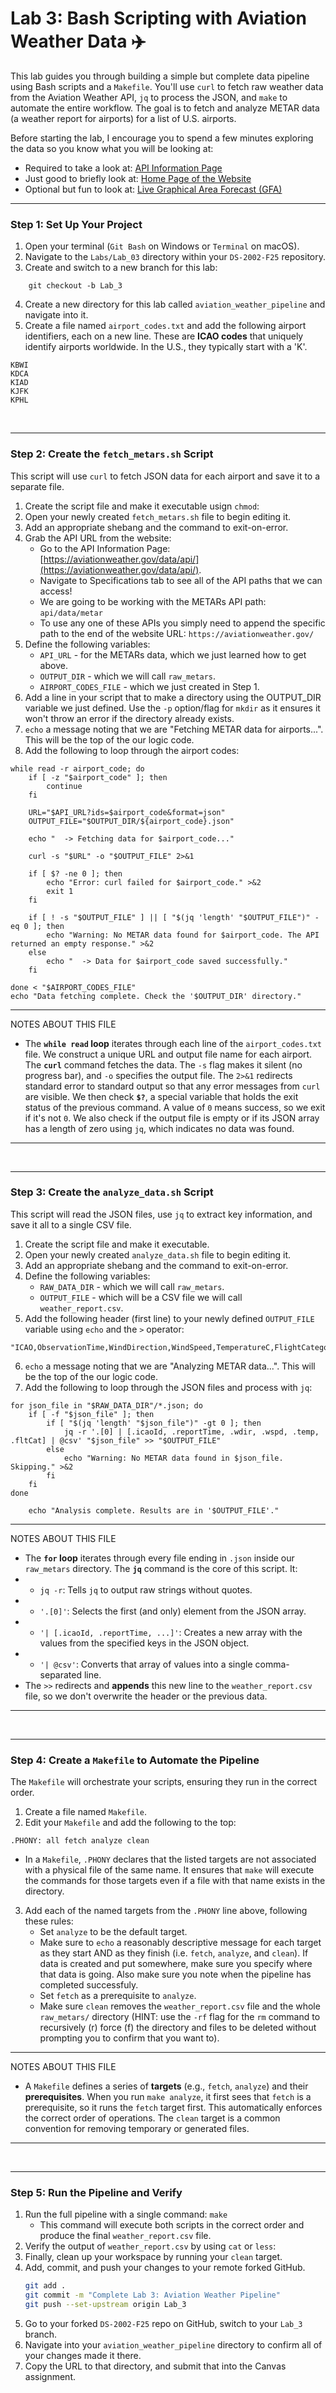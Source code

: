 # Lab 3: Bash Scripting with Aviation Weather Data ✈️

This lab guides you through building a simple but complete data pipeline using Bash scripts and a `Makefile`. You'll use `curl` to fetch raw weather data from the Aviation Weather API, `jq` to process the JSON, and `make` to automate the entire workflow. The goal is to fetch and analyze METAR data (a weather report for airports) for a list of U.S. airports.

Before starting the lab, I encourage you to spend a few minutes exploring the data so you know what you will be looking at:
- Required to take a look at: [API Information Page](https://aviationweather.gov/data/api/)
- Just good to briefly look at: [Home Page of the Website](https://aviationweather.gov/)
- Optional but fun to look at: [Live Graphical Area Forecast (GFA)](https://aviationweather.gov/gfa/#obs)

---

### Step 1: Set Up Your Project

1.  Open your terminal (`Git Bash` on Windows or `Terminal` on macOS).
2.  Navigate to the `Labs/Lab_03` directory within your `DS-2002-F25` repository.
3.  Create and switch to a new branch for this lab:
```
    git checkout -b Lab_3
```
4.  Create a new directory for this lab called `aviation_weather_pipeline` and navigate into it.
5.  Create a file named `airport_codes.txt` and add the following airport identifiers, each on a new line. These are **ICAO codes** that uniquely identify airports worldwide. In the U.S., they typically start with a 'K'.
```
KBWI
KDCA
KIAD
KJFK
KPHL
```

<br>

---

### Step 2: Create the `fetch_metars.sh` Script

This script will use `curl` to fetch JSON data for each airport and save it to a separate file.

1.  Create the script file and make it executable usign `chmod`:
2.  Open your newly created `fetch_metars.sh` file to begin editing it.
3.  Add an appropriate shebang and the command to exit-on-error.
4.  Grab the API URL from the website:
    - Go to the API Information Page: [https://aviationweather.gov/data/api/](https://aviationweather.gov/data/api/).
    - Navigate to Specifications tab to see all of the API paths that we can access!
    - We are going to be working with the METARs API path: `api/data/metar`
    - To use any one of these APIs you simply need to append the specific path to the end of the website URL: `https://aviationweather.gov/`
5.  Define the following variables:
    - `API_URL` - for the METARs data, which we just learned how to get above.
    - `OUTPUT_DIR` - which we will call `raw_metars`.
    - `AIRPORT_CODES_FILE` - which we just created in Step 1.
6. Add a line in your script that to make a directory using the OUTPUT_DIR variable we just defined. Use the `-p` option/flag for `mkdir` as it ensures it won't throw an error if the directory already exists.
7. `echo` a message noting that we are "Fetching METAR data for airports...". This will be the top of the our logic code.
8. Add the following to loop through the airport codes:
```
while read -r airport_code; do
    if [ -z "$airport_code" ]; then
        continue
    fi

    URL="$API_URL?ids=$airport_code&format=json"
    OUTPUT_FILE="$OUTPUT_DIR/${airport_code}.json"

    echo "  -> Fetching data for $airport_code..."
      
    curl -s "$URL" -o "$OUTPUT_FILE" 2>&1
    
    if [ $? -ne 0 ]; then
        echo "Error: curl failed for $airport_code." >&2
        exit 1
    fi
      
    if [ ! -s "$OUTPUT_FILE" ] || [ "$(jq 'length' "$OUTPUT_FILE")" -eq 0 ]; then
        echo "Warning: No METAR data found for $airport_code. The API returned an empty response." >&2
    else
        echo "  -> Data for $airport_code saved successfully."
    fi

done < "$AIRPORT_CODES_FILE"
echo "Data fetching complete. Check the '$OUTPUT_DIR' directory."
```
---
NOTES ABOUT THIS FILE
- The **`while read` loop** iterates through each line of the `airport_codes.txt` file. We construct a unique URL and output file name for each airport. The **`curl`** command fetches the data. The `-s` flag makes it silent (no progress bar), and `-o` specifies the output file. The `2>&1` redirects standard error to standard output so that any error messages from `curl` are visible. We then check **`$?`**, a special variable that holds the exit status of the previous command. A value of `0` means success, so we exit if it's not `0`. We also check if the output file is empty or if its JSON array has a length of zero using `jq`, which indicates no data was found.
---

<br>

---

### Step 3: Create the `analyze_data.sh` Script

This script will read the JSON files, use `jq` to extract key information, and save it all to a single CSV file.

1.  Create the script file and make it executable.
2.  Open your newly created `analyze_data.sh` file to begin editing it.
3.  Add an appropriate shebang and the command to exit-on-error.
4.  Define the following variables:
    - `RAW_DATA_DIR` - which we will call `raw_metars`.
    - `OUTPUT_FILE` - which will be a CSV file we will call `weather_report.csv`.
5. Add the following header (first line) to your newly defined `OUTPUT_FILE` variable using `echo` and the `>` operator:
```
"ICAO,ObservationTime,WindDirection,WindSpeed,TemperatureC,FlightCategory"
```
6. `echo` a message noting that we are "Analyzing METAR data...". This will be the top of the our logic code.
7. Add the following to loop through the JSON files and process with `jq`:
```
for json_file in "$RAW_DATA_DIR"/*.json; do
    if [ -f "$json_file" ]; then
        if [ "$(jq 'length' "$json_file")" -gt 0 ]; then
            jq -r '.[0] | [.icaoId, .reportTime, .wdir, .wspd, .temp, .fltCat] | @csv' "$json_file" >> "$OUTPUT_FILE"
        else
            echo "Warning: No METAR data found in $json_file. Skipping." >&2
        fi
    fi
done
    
    echo "Analysis complete. Results are in '$OUTPUT_FILE'."
```

---
NOTES ABOUT THIS FILE
- The **`for` loop** iterates through every file ending in `.json` inside our `raw_metars` directory. The **`jq`** command is the core of this script. It:
- * `jq -r`: Tells `jq` to output raw strings without quotes.
- * `'.[0]'`: Selects the first (and only) element from the JSON array.
- * `'| [.icaoId, .reportTime, ...]'`: Creates a new array with the values from the specified keys in the JSON object.
- * `'| @csv'`: Converts that array of values into a single comma-separated line.
- The `>>` redirects and **appends** this new line to the `weather_report.csv` file, so we don't overwrite the header or the previous data.
---

<br>

---

### Step 4: Create a `Makefile` to Automate the Pipeline

The `Makefile` will orchestrate your scripts, ensuring they run in the correct order.

1.  Create a file named `Makefile`.
2.  Edit your `Makefile` and add the following to the top: 
```
.PHONY: all fetch analyze clean
```
- In a `Makefile`, `.PHONY` declares that the listed targets are not associated with a physical file of the same name. It ensures that `make` will execute the commands for those targets even if a file with that name exists in the directory.

3. Add each of the named targets from the `.PHONY` line above, following these rules:
    - Set `analyze` to be the default target.
    - Make sure to `echo` a reasonably descriptive message for each target as they start AND as they finish (i.e. `fetch`, `analyze`, and `clean`). If data is created and put somewhere, make sure you specify where that data is going. Also make sure you note when the pipeline has completed successfuly.
    - Set `fetch` as a prerequisite to `analyze`.
    - Make sure `clean` removes the `weather_report.csv` file and the whole `raw_metars/` directory (HINT: use the `-rf` flag for the `rm` command to recursively (r) force (f) the directory and files to be deleted without prompting you to confirm that you want to). 

---
NOTES ABOUT THIS FILE
- A `Makefile` defines a series of **targets** (e.g., `fetch`, `analyze`) and their **prerequisites**. When you run `make analyze`, it first sees that `fetch` is a prerequisite, so it runs the `fetch` target first. This automatically enforces the correct order of operations. The `clean` target is a common convention for removing temporary or generated files.
---

<br>

---

### Step 5: Run the Pipeline and Verify

1.  Run the full pipeline with a single command: `make`
    - This command will execute both scripts in the correct order and produce the final `weather_report.csv` file.
2.  Verify the output of `weather_report.csv` by using `cat` or `less`:
3.  Finally, clean up your workspace by running your `clean` target.
4.  Add, commit, and push your changes to your remote forked GitHub.
    ```bash
    git add .
    git commit -m "Complete Lab 3: Aviation Weather Pipeline"
    git push --set-upstream origin Lab_3
    ```
5. Go to your forked `DS-2002-F25` repo on GitHub, switch to your `Lab_3` branch.
6. Navigate into your `aviation_weather_pipeline` directory to confirm all of your changes made it there.
7. Copy the URL to that directory, and submit that into the Canvas assignment.
